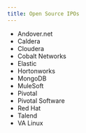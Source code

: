 ```yaml
---
title: Open Source IPOs
---
```

- Andover.net
- Caldera
- Cloudera
- Cobalt Networks
- Elastic
- Hortonworks
- MongoDB
- MuleSoft
- Pivotal
- Pivotal Software
- Red Hat
- Talend
- VA Linux
